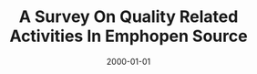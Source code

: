 ---
title: "A Survey On Quality Related Activities In Emphopen Source"
date: 2000-01-01
venue: ""
paperurl: https://doi.org/10.1145/505863.505878
authors: "Luyin Zhao and Sebastian G Elbaum"
---